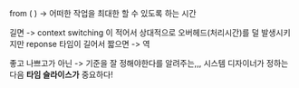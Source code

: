 ---
---

from ( ) -> 어떠한 작업을 최대한 할 수 있도록 하는 시간 

길면 -> context switching 이 적어서 상대적으로 오버헤드(처리시간)를 덜 발생시키지만 reponse 타임이 길어서 
짧으면 -> 역 

좋고 나쁘고가 아닌 -> 기준을 잘 정해야한다를 알려주는,,, 시스템 디자이너가 정하는 다음 **타임 슬라이스가** 중요하다! 
